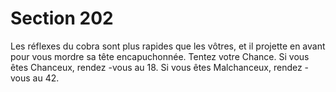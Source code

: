 # Section 202

Les réflexes du cobra sont plus rapides que les vôtres, et il projette en avant pour vous
mordre sa tête encapuchonnée. Tentez votre Chance. Si vous êtes Chanceux, rendez -vous
au 18. Si vous êtes Malchanceux, rendez -vous au 42.
